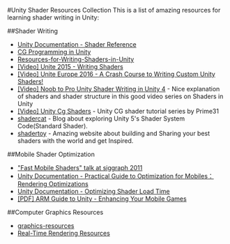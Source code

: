 #Unity Shader Resources Collection
This is a list of amazing resources for learning shader writing in Unity:


##Shader Writing
* [Unity Documentation - Shader Reference](https://docs.unity3d.com/Manual/SL-Reference.html)
* [CG Programming in Unity](https://en.wikibooks.org/wiki/Cg_Programming/Unity "CG Programming in Unity")
* [Resources-for-Writing-Shaders-in-Unity](https://github.com/VoxelBoy/Resources-for-Writing-Shaders-in-Unity "Resources-for-Writing-Shaders-in-Unity")
* [[Video] Unite 2015 - Writing Shaders](https://www.youtube.com/watch?v=epixwRw80MM)
* [[Video] Unite Europe 2016 - A Crash Course to Writing Custom Unity Shaders!](https://www.youtube.com/watch?v=3penhrrKCYg)
*  [[Video] Noob to Pro Unity Shader Writing in Unity 4](https://www.youtube.com/playlist?list=PLV4HCa5XqFT02gZOZ_Jb_A66wqDhZMCkN) - Nice explanation of shaders and shader structure in this good video series on Shaders in Unity
* [[Video] Unity Cg Shaders](https://www.youtube.com/watch?v=hDJQXzajiPg) - Unity CG shader tutorial series by Prime31
* [shadercat](http://www.shadercat.com/) - Blog about exploring Unity 5's Shader System Code(Standard Shader).
* [shadertoy](https://www.shadertoy.com/) - Amazing website about building and Sharing your best shaders with the world and get Inspired.

##Mobile Shader Optimization
* ["Fast Mobile Shaders" talk at siggraph 2011](https://blogs.unity3d.com/2011/08/18/fast-mobile-shaders-talk-at-siggraph/)
* [Unity Documentation - Practical Guide to Optimization for Mobiles：Rendering Optimizations](https://docs.unity3d.com/Manual/MobileOptimizationPracticalRenderingOptimizations.html)
* [Unity Documentation - Optimizing Shader Load Time](https://docs.unity3d.com/Manual/OptimizingShaderLoadTime.html)
* [[PDF] ARM Guide to Unity - Enhancing Your Mobile Games](http://malideveloper.arm.com/downloads/ARM_guide_to_unity_enhancing_your_mobile_games_v2.pdf)

##Computer Graphics Resources
* [graphics-resources](https://github.com/mattdesl/graphics-resources)
* [Real-Time Rendering Resources](http://www.realtimerendering.com/)
